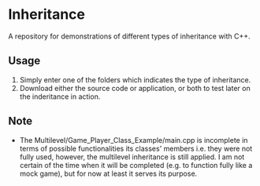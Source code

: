 # Inheritance
A repository for demonstrations of different types of inheritance with C++.

## Usage
1. Simply enter one of the folders which indicates the type of inheritance.
2. Download either the source code or application, or both to test later on the inderitance in action.

## Note
- The Multilevel/Game_Player_Class_Example/main.cpp is incomplete in terms of possible functionalities
  its classes' members i.e. they were not fully used, however, the multilevel inheritance is still applied.
  I am not certain of the time when it will be completed (e.g. to function fully like a mock game), but
  for now at least it serves its purpose.
